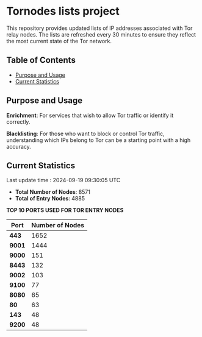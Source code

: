 # Tornodes lists project

This repository provides updated lists of IP addresses associated with Tor relay nodes. The lists are refreshed every 30 minutes to ensure they reflect the most current state of the Tor network.

## Table of Contents

- [Purpose and Usage](#purpose-and-usage)
- [Current Statistics](#current-statistics)


## Purpose and Usage

**Enrichment**: For services that wish to allow Tor traffic or identify it correctly.

**Blacklisting**: For those who want to block or control Tor traffic, understanding which IPs belong to Tor can be a starting point with a high accuracy.

## Current Statistics

Last update time : 2024-09-19 09:30:05 UTC

- **Total Number of Nodes**: 8571
- **Total of Entry Nodes**: 4885

**TOP 10 PORTS USED FOR TOR ENTRY NODES**

| **Port** | **Number of Nodes** |
|------|-----------------|
| **443**   | 1652  |
| **9001**   | 1444  |
| **9000**   | 151  |
| **8443**   | 132  |
| **9002**   | 103  |
| **9100**   | 77  |
| **8080**   | 65  |
| **80**   | 63  |
| **143**   | 48  |
| **9200**   | 48  |

